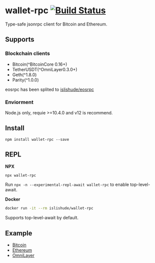 # wallet-rpc [![Build Status](https://travis-ci.org/islishude/wallet-rpc.svg?branch=dev)](https://travis-ci.org/islishude/wallet-rpc)

Type-safe jsonrpc client for Bitcoin and Ethereum.

## Supports

### Blockchain clients

- Bitcoin(^BitcoinCore 0.16+)
- TetherUSDT(^OmniLayer0.3.0+)
- Geth(^1.8.0)
- Parity(^1.0.0)

eosrpc has been splited to [islishude/eosrpc](https://github.com/islishude/eosrpc)

### Enviorment

Node.js only, requie >=10.4.0 and v12 is recommend.

## Install

```shell
npm install wallet-rpc --save
```

## REPL

**NPX**

```sh
npx wallet-rpc
```

Run `npx -n --experimental-repl-await wallet-rpc` to enable top-level-await.

**Docker**

```sh
docker run -it --rm islishude/wallet-rpc
```

Supports top-level-await by default.

## Example

- [Bitcoin](./example/bitcoin.ts)
- [Ethereum](./example/ethereum.ts)
- [OmniLayer](./example/omni.ts)
